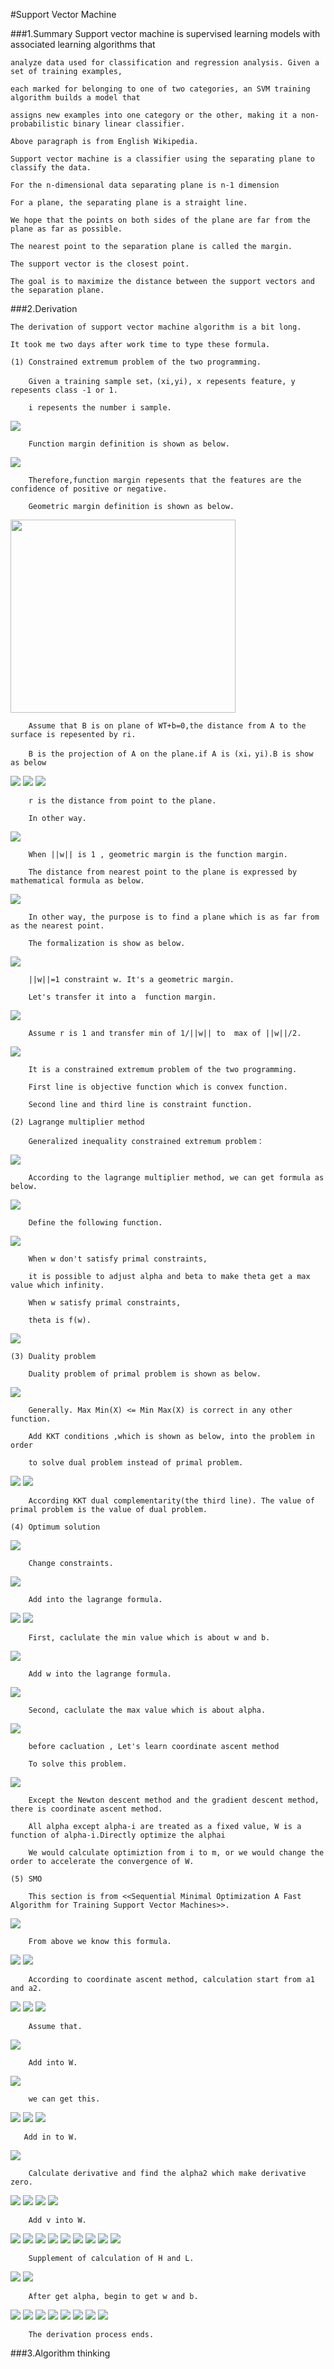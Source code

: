 #Support Vector Machine

###1.Summary
    Support vector machine is supervised learning models with associated learning algorithms that 
    
    analyze data used for classification and regression analysis. Given a set of training examples, 
    
    each marked for belonging to one of two categories, an SVM training algorithm builds a model that 
    
    assigns new examples into one category or the other, making it a non-probabilistic binary linear classifier. 
    
    Above paragraph is from English Wikipedia.
    
    Support vector machine is a classifier using the separating plane to classify the data.
    
    For the n-dimensional data separating plane is n-1 dimension

    For a plane, the separating plane is a straight line.
    
    We hope that the points on both sides of the plane are far from the plane as far as possible.
    
    The nearest point to the separation plane is called the margin.
    
    The support vector is the closest point.
    
    The goal is to maximize the distance between the support vectors and the separation plane.
    
###2.Derivation

    The derivation of support vector machine algorithm is a bit long.
    
    It took me two days after work time to type these formula.
    
    (1) Constrained extremum problem of the two programming.
    
        Given a training sample set，(xi,yi), x repesents feature, y repesents class -1 or 1. 
        
        i repesents the number i sample.
        
<img src="http://chart.googleapis.com/chart?cht=tx&chl=z%3Dw%5E%7BT%7Dx%5E%7B(i)%7D%2Bb%3Cbr%3E%0A%3Cbr%3E%0Ag%3D1%2Cz%5Cge%200%3Cbr%3E%0A%3Cbr%3E%0Ag%3D-1%2Cz%3C0" style="border:none;" />
        
        Function margin definition is shown as below.
        
<img src="http://chart.googleapis.com/chart?cht=tx&chl=%20%5Chat%7B%5Cgamma%7D%5E%7B(i)%7D%3Dy%5E%7B(i)%7D(w%5E%7BT%7Dx%5E%7B(i)%7D%2Bb)" style="border:none;" />
        
        Therefore,function margin repesents that the features are the confidence of positive or negative.
        
        Geometric margin definition is shown as below.
        
<img src="http://images.cnblogs.com/cnblogs_com/jerrylead/201103/201103131131571364.png" height="309" width="360"/>

        Assume that B is on plane of WT+b=0,the distance from A to the surface is repesented by ri.
        
        B is the projection of A on the plane.if A is (xi，yi).B is show as below

<img src="http://chart.googleapis.com/chart?cht=tx&chl=x%3Dx%5E%7B(i)%7D-%5Cgamma%20%5E%7B(i)%7D%5Cfrac%7Bw%7D%7B%7C%7Cw%7C%7C%7D" style="border:none;" />

<img src="http://chart.googleapis.com/chart?cht=tx&chl=w%5E%7BT%7D(x%5E%7B(i)%7D-%5Cgamma%20%5E%7B(i)%7D%5Cfrac%7Bw%7D%7B%7C%7Cw%7C%7C%7D)%2Bb%3D0" style="border:none;" />

<img src="http://chart.googleapis.com/chart?cht=tx&chl=%5Cgamma%20%5E%7B(i)%7D%20%3D%20%5Cfrac%7Bw%5E%7BT%7Dx%5E%7B(i)%7D%2Bb%7D%7B%7C%7Cw%7C%7C%7D%3D(%5Cfrac%7Bw%7D%7B%7C%7Cw%7C%7C%7D)%5E%7BT%7Dx%5E%7B(i)%7D%2B%5Cfrac%7Bb%7D%7B%7C%7Cw%7C%7C%7D" style="border:none;" />

        r is the distance from point to the plane.
        
        In other way.
        
<img src="http://chart.googleapis.com/chart?cht=tx&chl=%5Cgamma%20%5E%7B(i)%7D%20%3Dy%5E%7B(i)%7D((%5Cfrac%7Bw%7D%7B%7C%7Cw%7C%7C%7D)%5E%7BT%7Dx%5E%7B(i)%7D%2B%5Cfrac%7Bb%7D%7B%7C%7Cw%7C%7C%7D)" style="border:none;" />

        When ||w|| is 1 , geometric margin is the function margin.
        
        The distance from nearest point to the plane is expressed by mathematical formula as below.
        
<img src="http://chart.googleapis.com/chart?cht=tx&chl=%5Cgamma%20%3D%20min_%7Bi%3D1%2C...m%7D%5Cgamma%20%5E%7B(i)%7D" style="border:none;" />
        
        In other way, the purpose is to find a plane which is as far from as the nearest point.
        
        The formalization is show as below.
        
<img src="http://chart.googleapis.com/chart?cht=tx&chl=max_%7B%5Cgamma%2Cw%2Cb%7D%5Cgamma%20%3Cbr%3E%0A%3Cbr%3E%0As.t.%20y%5E%7B(i)%7D(w%5E%7BT%7Dx%5E%7B(i)%2Bb%7D)%5Cge%20%5Cgamma%2Ci%3D1%2C...%2Cm%20%3Cbr%3E%0A%3Cbr%3E%0A%7C%7Cw%7C%7C%3D1%0A" style="border:none;" />
        
        ||w||=1 constraint w. It's a geometric margin.
        
        Let's transfer it into a  function margin.

<img src="http://chart.googleapis.com/chart?cht=tx&chl=max_%7B%5Cgamma%2Cw%2Cb%7D%20%5Cfrac%7B%5Cgamma%20%7D%7B%7C%7Cw%7C%7C%7D%3Cbr%3E%0A%3Cbr%3E%0As.t.%20y%5E%7B(i)%7D(w%5E%7BT%7Dx%5E%7B(i)%2Bb%7D)%5Cge%20%5Cgamma%2Ci%3D1%2C...%2Cm%20%3Cbr%3E%0A%3Cbr%3E%0A%0A" style="border:none;" />

        Assume r is 1 and transfer min of 1/||w|| to  max of ||w||/2.
        
<img src="http://chart.googleapis.com/chart?cht=tx&chl=min_%7B%5Cgamma%2Cw%2Cb%7D%20%5Cfrac%7B1%7D%7B2%7D%7C%7Cw%7C%7C%5E%7B2%7D%3Cbr%3E%0A%3Cbr%3E%0As.t.%20y%5E%7B(i)%7D(w%5E%7BT%7Dx%5E%7B(i)%2Bb%7D)%5Cge%201%2Ci%3D1%2C...%2Cm%20%3Cbr%3E%0A%3Cbr%3E%0A%0A" style="border:none;" />

        It is a constrained extremum problem of the two programming. 
        
        First line is objective function which is convex function.
        
        Second line and third line is constraint function.
        
    (2) Lagrange multiplier method
    
        Generalized inequality constrained extremum problem：
        
<img src="http://chart.googleapis.com/chart?cht=tx&chl=min_%7Bw%7D%20f(w)%3Cbr%3E%0A%3Cbr%3E%0A%20%20%20%20s.t.%20g_%7Bi%7D(w)%5Cle%200%2Ci%3D1%2C...%2Ck%20%3Cbr%3E%0A%3Cbr%3E%0A%20%20%20%20h_%7Bi%7D(w)%3D0%2C%20i%3D1%2C...l%0A%0A" style="border:none;" />

        According to the lagrange multiplier method, we can get formula as below.
        
<img src="http://chart.googleapis.com/chart?cht=tx&chl=L(w%2C%5Calpha%20%2C%20%5Cbeta%20)%3D%20f(w)%2B%5Csum_%7Bi%3D1%7D%5Ek%5Calpha_%7Bi%7Dg_%7Bi%7D(w)%2B%5Csum_%7Bi%3D1%7D%5El%5Cbeta_%7Bi%7Dh_%7Bi%7D(w)%0A" style="border:none;" />
        
        Define the following function.
        
<img src="http://chart.googleapis.com/chart?cht=tx&chl=%5Ctheta%20_%7Bp%7D%3Dmax_%7Bx%5Calpha.%5Cbeta%3A%20%5Calpha%5Cge%200%20%7D%20L(w%2C%5Calpha%2C%5Cbeta)" style="border:none;" />
        
        When w don't satisfy primal constraints,  
        
        it is possible to adjust alpha and beta to make theta get a max value which infinity. 
        
        When w satisfy primal constraints,
        
        theta is f(w).
        
<img src="http://chart.googleapis.com/chart?cht=tx&chl=Primal%20Problem%3Dmin_%7Bw%7Df(w)%3Dmin_%7Bw%7D%5Ctheta_%7Bp%7D(w)%3Dmin_%7Bw%7D%20max_%7B%5Calpha.%5Cbeta%3A%5Calpha%5Cge%200%7D%20L(w%2C%5Calpha%2C%5Cbeta)" style="border:none;" />

    (3) Duality problem
    
        Duality problem of primal problem is shown as below.
    
<img src="http://chart.googleapis.com/chart?cht=tx&chl=%5Ctheta%20_%7BD%7D(%5Calpha%2C%5Cbeta)%20%3D%20min_%7Bw%7D%20L(w%2C%5Calpha%2C%5Cbeta)%0A%3Cbr%3E%0A%3Cbr%3E%0Ad%5E%7B*%7D%3Dmax_%7B%5Calpha.%5Cbeta%3A%5Calpha%5Cge%200%7Dmin_%7Bw%7DL(w%2C%5Calpha%2C%5Cbeta)%3D%5Ctheta%20_%7BD%7D(%5Calpha%2C%5Cbeta)" style="border:none;" />
    
        Generally. Max Min(X) <= Min Max(X) is correct in any other function.
    
        Add KKT conditions ,which is shown as below, into the problem in order 
        
        to solve dual problem instead of primal problem.
    
<img src="http://chart.googleapis.com/chart?cht=tx&chl=%5Cfrac%7B%5Cpart%20L(w%5E%7B*%7D%2C%5Calpha%5E%7B*%7D%2C%5Cbeta%5E%7B*%7D)%7D%0A%7Bw_%7Bi%7D%7D%3D0%2Ci%3D1%2C...%2Cn%3Cbr%3E%0A%5Cfrac%7B%5Cpart%20L(w%5E%7B*%7D%2C%5Calpha%5E%7B*%7D%2C%5Cbeta%5E%7B*%7D)%7D%7B%5Cbeta_%7Bi%7D%7D%3D0%2Ci%3D1%2C...%2Cl%3Cbr%3E%0A%0A%0A" style="border:none;" />

<img src="http://chart.googleapis.com/chart?cht=tx&chl=%5Calpha%5E%7B*%7D_%7Bi%7Dg_%7Bi%7D(w%5E%7B*%7D)%3D0%2Ci%3D1%2C...k%3Cbr%3E%0Ag_%7Bi%7D(w%5E%7B*%7D)%5Cle%200%2Ci%3D1%2C...k%3Cbr%3E%0A%5Calpha%5E%7B*%7D%5Cge%200%2Ci%3D1%2C...k%3Cbr%3E%0A%0A%0A" style="border:none;" />

        According KKT dual complementarity(the third line). The value of primal problem is the value of dual problem.
        
    (4) Optimum solution
    
<img src="http://chart.googleapis.com/chart?cht=tx&chl=min_%7B%5Cgamma%2Cw%2Cb%7D%20%5Cfrac%7B1%7D%7B2%7D%7C%7Cw%7C%7C%5E%7B2%7D%3Cbr%3E%0A%3Cbr%3E%0As.t.%20y%5E%7B(i)%7D(w%5E%7BT%7Dx%5E%7B(i)%2Bb%7D)%5Cge%201%2Ci%3D1%2C...%2Cm%20%3Cbr%3E%0A%3Cbr%3E%0A%0A" style="border:none;" />

        Change constraints.
    
<img src="http://chart.googleapis.com/chart?cht=tx&chl=g_%7Bi%7D(w)%3D-y%5E%7B(i)%7D(w%5E%7BT%7Dx%5E%7B(i)%2Bb%7D)%2B1%5Cle%200%0A%0A" style="border:none;" />
    
        Add into the lagrange formula.
    
<img src="http://chart.googleapis.com/chart?cht=tx&chl=L(w%2C%5Calpha%2Cb)%3D%5Cfrac%7B%7C%7Cw%7C%7C%5E%7B2%7D%7D%7B2%7D-%5Csum_%7Bi%3D1%7D%5Em%20%5Calpha_%7Bi%7D%5By%5E%7B(i)%7D(w%5E%7BT%7Dx%5E%7B(i)%2Bb%7D)-1%5D%0A%0A" style="border:none;" />
        
<img src="http://chart.googleapis.com/chart?cht=tx&chl=d%5E%7B*%7D%3Dmax_%7B%5Calpha.%5Cbeta%3A%5Calpha%5Cge%200%7Dmin_%7Bw%7DL(w%2C%5Calpha%2C%5Cbeta)%0A" style="border:none;" />

        First, caclulate the min value which is about w and b.
<img src="http://chart.googleapis.com/chart?cht=tx&chl=%5Cfrac%7B%5Cpart%20L(w%2C%5Calpha%2Cb)%7D%7B%5Cpart%20w%7D%3Dw-%5Csum_%7Bi%3D1%7D%5Em%5Calpha_%7Bi%7Dy%5E%7B(i)%7Dx%5E%7B(i)%7D%3D0%0A%3Cbr%3E%0A%5Cfrac%7B%5Cpart%20L(w%2C%5Calpha%2Cb)%7D%7B%5Cpart%20b%7D%3D%5Csum_%7Bi%3D1%7D%5Emalpha_%7Bi%7Dy%5E%7B(i)%7D%3D0%0A" style="border:none;" />

        Add w into the lagrange formula.
        
<img src="http://chart.googleapis.com/chart?cht=tx&chl=L(w%2C%5Calpha%2Cb)%3D%5Csum_%7Bi%3D1%7D%5Em%20%5Calpha_%7Bi%7D-%5Cfrac%7B1%7D%7B2%7D%5Csum_%7Bi%2Cj%3D1%7D%5Em%20y%5E%7B(i)%7D%20y%5E%7B(j)%7D%20%5Calpha_%7Bi%7D%20%5Calpha_%7Bj%7D(x%5E%7B(i)%7D)%5E%7BT%7Dx%5E%7B(j)%7D%0A" style="border:none;" />

        Second, caclulate the max value which is about alpha.
        
<img src="http://chart.googleapis.com/chart?cht=tx&chl=max_%7B%5Calpha%7D%20W(%5Calpha)%3D%5Csum_%7Bi%3D1%7D%5Em%20%5Calpha_%7Bi%7D-%5Cfrac%7B1%7D%7B2%7D%5Csum_%7Bi%3D1%7D%5Em%20y%5E%7B(i)%7D%20y%5E%7B(j)%7D%5Calpha_%7Bi%7D%5Calpha_%7Bj%7D(x%5E%7B(i)%7D)%5E%7BT%7Dx%5E%7B(j)%7D%3Cbr%3E%0As.t.%5Calpha_%7Bi%7D%5Cge%200%2Ci%3D1%2C...%2Cm%3Cbr%3E%0A%5Csum_%7Bi%3D1%7D%5Em%20%5Calpha_%7Bi%7Dy%5E%7B(i)%7D%3D0%0A%0A%0A" style="border:none;" />
        
        before cacluation , Let's learn coordinate ascent method
        
        To solve this problem.
        
<img src="http://chart.googleapis.com/chart?cht=tx&chl=max_%7B%5Calpha%7DW(%5Calpha_%7B1%7D%2C%5Calpha_%7B2%7D%2C...%2C%5Calpha_%7Bm%7D)" style="border:none;" />
        
        Except the Newton descent method and the gradient descent method, there is coordinate ascent method.
        
        All alpha except alpha-i are treated as a fixed value, W is a function of alpha-i.Directly optimize the alphai
        
        We would calculate optimiztion from i to m, or we would change the order to accelerate the convergence of W.
        
    (5) SMO 
        
        This section is from <<Sequential Minimal Optimization A Fast Algorithm for Training Support Vector Machines>>.
        
<img src="http://chart.googleapis.com/chart?cht=tx&chl=W(%5Calpha)%3D%5Csum_%7Bi%3D1%7D%5Em%20%5Calpha_%7Bi%7D-%5Cfrac%7B1%7D%7B2%7D%5Csum_%7Bi%2Cj%3D1%7D%5Em%20y%5E(i)y%5E(j)%5Calpha_%7Bi%7D%5Calpha_%7Bj%7D%3Cx%5E%7B(i)%7D.x%5E%7B(j)%7D%3E" style="border:none;" />
            
        From above we know this formula.
            
<img src="http://chart.googleapis.com/chart?cht=tx&chl=%5Csum_%7Bi%3D1%7D%5Em%20%5Calpha_%7Bi%7Dy%5E%7B(i)%7D%3D0%0A%3D%3E%20%5Calpha_%7B1%7Dy%5E%7B(1)%7D%2B%5Calpha_%7B2%7Dy%5E%7B(2)%7D%3D-%5Csum_%7Bi%3D1%7D%5Em%20%5Calpha_%7Bi%7Dy%5E%7B(i)%7D" style="border:none;" />

<img src="http://chart.googleapis.com/chart?cht=tx&chl=w%3D%5Csum_%7Bi%3D1%7D%5Em%20%5Calpha_%7Bi%7Dy%5E%7B(i)%7Dx%5E%7B(i)%7D%0A%3D%3E%20z%3Dw%5E%7BT%7Dx%2Bb%3D%5Csum_%7Bi%3D1%7D%5Em%20%5Calpha_%7Bi%7Dy%5E%7B(i)%7D%3Cx%5E%7B(i)%7D.x%3E%2Bb" style="border:none;" />

        According to coordinate ascent method, calculation start from a1 and a2.
        
<img src="http://chart.googleapis.com/chart?cht=tx&chl=W%3D%5Calpha_%7B1%7D%2B%5Calpha_%7B2%7D%2BConstant1-%0A%5Cfrac%7B1%7D%7B2%7D(y%5E%7B(1)2%7D%5Calpha_%7B1%7D%5E%7B2%7D%3Cx%5E%7B(1)%7D.x%5E%7B(1)%7D%3E%2By%5E%7B(1)%7Dy%5E%7B(2)%7D%5Calpha_%7B1%7D%5Calpha_%7B2%7D%3Cx%5E%7B(1)%7D.x%5E%7B(2)%7D%3E%2B" style="border:none;" />
<img src="http://chart.googleapis.com/chart?cht=tx&chl=%5Calpha_%7B1%7Dy%5E%7B(1)%7D%5Csum_%7Bi%3D3%7D%5Em%20%5Calpha_%7Bi%7Dy%5E%7B(i)%7D%3Cx%5E%7B(i)%7D.x%5E%7B(1)%7D%3E%2By%5E%7B(2)%7Dy%5E%7B(1)%7D%5Calpha_%7B2%7D%5Calpha_%7B1%7D%3Cx%5E%7B(2)%7D.x%5E%7B(1)%7D%3E%2B%0A" style="border:none;" />
<img src="http://chart.googleapis.com/chart?cht=tx&chl=y%5E%7B(2)2%7D%5Calpha_%7B2%7D%5E%7B2%7D%3Cx%5E%7B(2)%7D.x%5E%7B(2)%7D%3E%2B%5Calpha_%7B2%7Dy%5E%7B(2)%7D%5Csum_%7Bi%3D3%7D%5Em%20%5Calpha_%7Bi%7Dy%5E%7B(i)%7D%3Cx%5E%7B(i)%7D.x%5E%7B(2)%7D%3E)%0A" style="border:none;" />

        Assume that.
        
<img src="http://chart.googleapis.com/chart?cht=tx&chl=k_%7Bij%7D%3D%3Cx%5E%7B(i)%7D.x%5E%7B(j)%7D%3E%3Cbr%3E%0A%3Cbr%3E%0Av_%7Bj%7D%3D%5Csum_%7Bi%3D3%7D%5Em%20%5Calpha_%7Bi%7Dy%5E%7B(i)%7Dk_%7Bji%7D%3Dz-b-y%5E%7B(1)%7D%5Calpha_%7B1%7D%5E%7B*%7Dk_%7B1i%7D-y%5E%7B(2)%7D%5Calpha_%7B2%7D%5E%7B*%7Dk_%7B2i%7D" style="border:none;" />
        
        Add into W.
<img src="http://chart.googleapis.com/chart?cht=tx&chl=W%3D%5Calpha_%7B1%7D%2B%5Calpha_%7B2%7D%2BConstant1-%5Cfrac%7B1%7D%7B2%7D%5Calpha_%7B1%7D%5E%7B2%7Dk_%7B11%7D-%5Calpha_%7B1%7D%5Calpha_%7B2%7Dk_%7B12%7Dy%5E%7B(1)%7Dy%5E%7B(2)%7D-%5Calpha_%7B1%7Dy%5E%7B(1)%7DV_%7B1%7D-%5Cfrac%7B1%7D%7B2%7D%5Calpha_%7B2%7D%5E%7B2%7Dk_%7B22%7D-%5Calpha_%7B2%7Dy%5E%7B(2)%7DV_%7B2%7D" style="border:none;" />

        we can get this.
        
<img src="http://chart.googleapis.com/chart?cht=tx&chl=%5Calpha_%7B1%7Dy%5E%7B(1)%7D%2B%5Calpha_%7B2%7Dy%5E%7B(2)%7D%3D-%5Csum_%7Bi%3D3%7D%5Em%20%5Calpha_%7Bi%7Dy%5E%7B(i)%7D%3Cbr%3E" style="border:none;" />

<img src="http://chart.googleapis.com/chart?cht=tx&chl=%3D%3E%5Calpha_%7B1%7D%2B%5Calpha_%7B2%7Dy%5E%7B(2)%7Dy%5E%7B(1)%7D%3D-y%5E%7B(1)%7D%5Csum_%7Bi%3D3%7D%5Em%20%5Calpha_%7Bi%7Dy%5E%7B(i)%7D%3Cbr%3E" style="border:none;" />

<img src="http://chart.googleapis.com/chart?cht=tx&chl=Set%3A%20S%3Dy%5E%7B(2)%7Dy%5E%7B(1)%7D%2CA%3D-y%5E%7B(1)%7D%5Csum_%7Bi%3D3%7D%5Em%20%5Calpha_%7Bi%7Dy%5E%7B(i)%7D%3Cbr%3E%0A%3D%3E%5Calpha_%7B1%7D%2B%5Calpha_%7B2%7DS%3DA" style="border:none;" />

       Add in to W.
<img src="http://chart.googleapis.com/chart?cht=tx&chl=W%3DA-S%5Calpha_%7B2%7D%2B%5Calpha_%7B2%7D-%5Cfrac%7B1%7D%7B2%7D(A-S%5Calpha_%7B2%7D)%5E%7B2%7Dk_%7B11%7D-Sk_%7B12%7D(A-S%5Calpha_%7B2%7D)%5Calpha_%7B2%7D-(A-S%5Calpha_%7B2%7D)y%5E%7B(1)%7Dv_%7B1%7D-%5Cfrac%7B1%7D%7B2%7D%5Calpha_%7B2%7D%5E%7B2%7Dk_%7B22%7D-y%5E%7B(2)%7D%5Calpha_%7B2%7Dv_%7B2%7D%2BConstant1" style="border:none;" />
    
        Calculate derivative and find the alpha2 which make derivative zero.
<img src="http://chart.googleapis.com/chart?cht=tx&chl=%5Cfrac%7B%5Cpart%20W%7D%7B%5Cpart%20%5Calpha_%7B2%7D%7D%3D1-S%2BSk_%7B11%7D(A-S%5Calpha_%7B2%7D)-Sk_%7B12%7D(A-2S%5Calpha_%7B2%7D)%2BSy%5E%7B(1)%7Dv_%7B1%7D-%5Calpha_%7B2%7Dk_%7B22%7D-y%5E%7B(2)%7Dv_%7B2%7D%3D0" style="border:none;" />
       
<img src="http://chart.googleapis.com/chart?cht=tx&chl=%3D1-S%2BASk_%7B11%7D-K_%7B11%7D%5Calpha_%7B2%7D-ASk_%7B12%7D%2B2k_%7B12%7D%5Calpha_%7B2%7D%2By%5E%7B(2)%7Dv_%7B1%7D-%5Calpha_%7B2%7Dk_%7B22%7D-y%5E%7B(2)%7Dv_%7B2%7D%0A" style="border:none;" />

<img src="http://chart.googleapis.com/chart?cht=tx&chl=%3DASk_%7B11%7D-ASk_%7B12%7D-%5Calpha_%7B2%7Dk_%7B11%7D-%5Calpha_%7B2%7Dk_%7B22%7D%2B2k_%7B12%7D%5Calpha_%7B2%7D%2By%5E%7B(2)%7D(v_%7B1%7D-v_%7B2%7D)%2By%5E%7B(2)%7D(y%5E%7B(2)%7D-y%5E%7B(1)%7D)%3D0%0A" style="border:none;" />

<img src="http://chart.googleapis.com/chart?cht=tx&chl=%5Calpha_%7B2%7Dk_%7B11%7D%2B%5Calpha_%7B2%7Dk_%7B22%7D-2k_%7B12%7D%5Calpha_%7B2%7D%3DASk_%7B11%7D-ASk_%7B12%7D%2By%5E%7B(2)%7D(v_%7B1%7D-v_%7B2%7D)%2By%5E%7B(2)%7D(y%5E%7B(2)%7D-y%5E%7B(1)%7D)%3D0%0A%0A" style="border:none;" />

        Add v into W.
        
<img src="http://chart.googleapis.com/chart?cht=tx&chl=%5Calpha_%7B2%7Dk_%7B11%7D%2B%5Calpha_%7B2%7Dk_%7B22%7D-2k_%7B12%7D%5Calpha_%7B2%7D%3D%0A%0A" style="border:none;" />
<img src="http://chart.googleapis.com/chart?cht=tx&chl=ASk_%7B11%7D-ASk_%7B12%7D%2By%5E%7B(2)%7D(Z_%7B1%7D-b-y%5E%7B1%7D%5Calpha_%7B1%7D%5E%7B*%7Dk_%7B11%7D-y%5E%7B(2)%7D%5Calpha_%7B2%7D%5E%7B*%7Dk_%7B21%7D-Z_%7B2%7D%2Bb%2By%5E%7B1%7D%5Calpha_%7B1%7D%5E%7B*%7Dk_%7B12%7D" style="border:none;" />
<img src="http://chart.googleapis.com/chart?cht=tx&chl=-y%5E%7B(2)%7D%5Calpha_%7B2%7D%5E%7B*%7Dk_%7B22%7D)%2By%5E%7B(2)%7D(y%5E%7B(2)%7D-y%5E%7B(1)%7D)%3D0" style="border:none;" />

<img src="http://chart.googleapis.com/chart?cht=tx&chl=%3DASk_%7B11%7D-ASk_%7B12%7D-%5Calpha_%7B2%7D%5E%7B*%7Dk_%7B21%7D%2B%5Calpha_%7B2%7D%5E%7B*%7Dk_%7B22%7D%2BS%5Calpha_%7B1%7D%5E%7B*%7Dk_%7B12%7D-S%5Calpha_%7B1%7D%5E%7B*%7Dk_%7B11%7D%2By%5E%7B(2)%7D(Z_%7B1%7D-Z_%7B2%7D%2By%5E%7B(2)%7D-y%5E%7B(1)%7D)" style="border:none;" />

<img src="http://chart.googleapis.com/chart?cht=tx&chl=%3DASk_%7B11%7D-ASk_%7B12%7D-%5Calpha_%7B2%7D%5E%7B*%7Dk_%7B21%7D%2B%5Calpha_%7B2%7D%5E%7B*%7Dk_%7B22%7D%2B%0A(AS-%5Calpha_%7B2%7D%5E%7B*%7D)(k_%7B12%7D-k_%7B11%7D)%2By%5E%7B(2)%7D(Z_%7B1%7D-Z_%7B2%7D%2By%5E%7B(2)%7D-y%5E%7B(1)%7D)" style="border:none;" />

<img src="http://chart.googleapis.com/chart?cht=tx&chl=%5Calpha_%7B2%7D(k_%7B11%7D%2Bk_%7B22%7D-2k_%7B12%7D)%3D%5Calpha_%7B2%7D%5E%7B*%7D(k_%7B11%7D%2Bk_%7B22%7D-2k_%7B12%7D)%2By%5E%7B(2)%7D(Z_%7B1%7D-Z_%7B2%7D%2By%5E%7B(2)%7D-y%5E%7B(1)%7D)%0A" style="border:none;" />

<img src="http://chart.googleapis.com/chart?cht=tx&chl=Set%3A%5Ceta%20%3D%20k_%7B11%7D%2Bk_%7B22%7D-2k_%7B12%7D%3Cbr%3E%0A%5Calpha_%7B2%7D%3D%5Calpha_%7B2%7D%5E%7B*%7D%2B%5Cfrac%7By%5E%7B(2)%7D(Z_%7B1%7D-Z_%7B2%7D%2By%5E%7B(2)%7D-y%5E%7B(1)%7D)%7D%7B%5Ceta%7D%0A" style="border:none;" />

<img src="http://chart.googleapis.com/chart?cht=tx&chl=%5Calpha_%7B2%7D%5E%7Bnew%7D%20%3D%20H%20%2C%20if%20%5Calpha_%7B2%7D%5Cge%20H%3Cbr%3E%0A%5Calpha_%7B2%7D%5E%7Bnew%7D%20%3D%20%5Calpha_%7B2%7D%20%2C%20if%20L%3C%5Calpha_%7B2%7D%3C%20H%3Cbr%3E%0A%5Calpha_%7B2%7D%5E%7Bnew%7D%20%3D%20L%20%2C%20if%20%5Calpha_%7B2%7D%5Cle%20%20L%3Cbr%3E%0A" style="border:none;" />
        
<img src="http://chart.googleapis.com/chart?cht=tx&chl=%5Calpha_%7B1%7D%5E%7Bnew%7D%2BS%5Calpha_%7B2%7D%5E%7Bnew%7D%3D%5Calpha_%7B1%7D%5E%7B*%7D%2BS%5Calpha_%7B2%7D%5E%7B*%7D%3Cbr%3E%0A%3D%3E%5Calpha_%7B1%7D%5E%7Bnew%7D%3D%5Calpha_%7B1%7D%5E%7B*%7D%2BS(%5Calpha_%7B2%7D%5E%7B*%7D-%5Calpha_%7B2%7D%5E%7Bnew%7D)%0A" style="border:none;" />

        Supplement of calculation of H and L.
        
<img src="http://chart.googleapis.com/chart?cht=tx&chl=0%20%5Cle%20%5Calpha%20%5Cle%20%20C%3Cbr%3E%0Aif%20y%5E%7B(1)%7D%20%5Cne%20y%5E%7B(2)%7D%20%3A%20%5Calpha_%7B1%7D-%5Calpha_%7B2%7D%3DK%3Cbr%3E%0AL%3Dmax(0%2C%5Calpha_%7B2%7D-%5Calpha_%7B1%7D)%3Cbr%3E%0AH%3Dmin(C%2CC%2B%5Calpha_%7B2%7D-%5Calpha_%7B1%7D)%3Cbr%3E" style="border:none;" />

<img src="http://chart.googleapis.com/chart?cht=tx&chl=if%20y%5E%7B(1)%7D%20%3D%20y%5E%7B(2)%7D%20%3A%20%5Calpha_%7B1%7D%2B%5Calpha_%7B2%7D%3DK%3Cbr%3E%0AL%3Dmax(0%2C%5Calpha_%7B2%7D%2B%5Calpha_%7B1%7D-C)%3Cbr%3E%0AH%3Dmin(C%2C%5Calpha_%7B2%7D%2B%5Calpha_%7B1%7D)%3Cbr%3E" style="border:none;" />

        After get alpha, begin to get w and b.
        
<img src="http://chart.googleapis.com/chart?cht=tx&chl=w%3D%5Csum_%7Bi%3D1%7D%5Em%20%5Calpha_%7Bi%7Dy%5E%7B(i)%7Dx%5E%7B(i)%7D%3D%3Ew%3D%5Calpha_%7B1%7D%7Dy%5E%7B(1)%7Dx%5E%7B(1)%7D%2B%5Calpha_%7B2%7D%7Dy%5E%7B(2)%7Dx%5E%7B(2)%7D%2B%5Csum_%7Bi%3D3%7D%5Em%20%5Calpha_%7Bi%7D%7Dy%5E%7B(i)%7Dx%5E%7B(i)%7D" style="border:none;" />


<img src="http://chart.googleapis.com/chart?cht=tx&chl=%3D%3Ew%5E%7B*%7D%3D%5Calpha_%7B1%7D%5E%7B*%7Dy%5E%7B(1)%7Dx%5E%7B(1)%7D%2B%5Calpha_%7B2%7D%5E%7B*%7Dy%5E%7B(2)%7Dx%5E%7B(2)%7D%2B%5Csum_%7Bi%3D3%7D%5Em%20%5Calpha_%7Bi%7D%7Dy%5E%7B(i)%7Dx%5E%7B(i)%7D%0A" style="border:none;" />

<img src="http://chart.googleapis.com/chart?cht=tx&chl=%3D%3Ew%5E%7Bnew%7D%3D%5Calpha_%7B1%7D%5E%7Bnew%7Dy%5E%7B(1)%7Dx%5E%7B(1)%7D%2B%5Calpha_%7B2%7D%5E%7Bnew%7Dy%5E%7B(2)%7Dx%5E%7B(2)%7D%2B%5Csum_%7Bi%3D3%7D%5Em%20%5Calpha_%7Bi%7D%7Dy%5E%7B(i)%7Dx%5E%7B(i)%7D" style="border:none;" />

<img src="http://chart.googleapis.com/chart?cht=tx&chl=%3D%3Ew%5E%7Bnew%7D%3Dw%5E%7B*%7D%2B(%5Calpha_%7B1%7D%5E%7Bnew%7D-%5Calpha_%7B1%7D%5E%7B*%7D)y%5E%7B(1)%7Dx%5E%7B(1)%7D%2B(%5Calpha_%7B2%7D%5E%7Bnew%7D-%5Calpha_%7B2%7D%5E%7B*%7D)y%5E%7B(2)%7Dx%5E%7B(2)%7D" style="border:none;" />

<img src="http://chart.googleapis.com/chart?cht=tx&chl=%3D%3Ew%5E%7Bnew%7Dx%5E%7B(1)%7D%3Dw%5E%7B*%7Dx%5E%7B(1)%7D%2B(%5Calpha_%7B1%7D%5E%7Bnew%7D-%5Calpha_%7B1%7D%5E%7B*%7D)y%5E%7B(1)%7Dx%5E%7B(1)%7Dx%5E%7B(1)%7D%2B(%5Calpha_%7B2%7D%5E%7Bnew%7D-%5Calpha_%7B2%7D%5E%7B*%7D)y%5E%7B(2)%7Dx%5E%7B(2)%7Dx%5E%7B(1)%7D" style="border:none;" />

<img src="http://chart.googleapis.com/chart?cht=tx&chl=%3D%3EZ%5E%7B1%7D-b%5E%7Bnew%7D%3Dy%5E%7B1%7D-b%5E%7B*%7D%2B(%5Calpha_%7B1%7D%5E%7Bnew%7D-%5Calpha_%7B1%7D%5E%7B*%7D)y%5E%7B(1)%7Dx%5E%7B(1)%7Dx%5E%7B(1)%7D%2B(%5Calpha_%7B2%7D%5E%7Bnew%7D-%5Calpha_%7B2%7D%5E%7B*%7D)y%5E%7B(2)%7Dx%5E%7B(2)%7Dx%5E%7B(1)%7D" style="border:none;" />

<img src="http://chart.googleapis.com/chart?cht=tx&chl=%3D%3Eb%5E%7Bnew%7D%3DZ%5E%7B1%7D-y%5E%7B1%7D%2Bb%5E%7B*%7D-(%5Calpha_%7B1%7D%5E%7Bnew%7D-%5Calpha_%7B1%7D%5E%7B*%7D)y%5E%7B(1)%7Dx%5E%7B(1)%7Dx%5E%7B(1)%7D-(%5Calpha_%7B2%7D%5E%7Bnew%7D-%5Calpha_%7B2%7D%5E%7B*%7D)y%5E%7B(2)%7Dx%5E%7B(2)%7Dx%5E%7B(1)%7D" style="border:none;" />

<img src="http://chart.googleapis.com/chart?cht=tx&chl=%3D%3Eb%5E%7Bnew%7D%3DE%5E%7B1%7D%2Bb%5E%7B*%7D-(%5Calpha_%7B1%7D%5E%7Bnew%7D-%5Calpha_%7B1%7D%5E%7B*%7D)y%5E%7B(1)%7Dx%5E%7B(1)%7Dx%5E%7B(1)%7D-(%5Calpha_%7B2%7D%5E%7Bnew%7D-%5Calpha_%7B2%7D%5E%7B*%7D)y%5E%7B(2)%7Dx%5E%7B(2)%7Dx%5E%7B(1)%7D" style="border:none;" />

        The derivation process ends.
        
###3.Algorithm thinking
        
        
